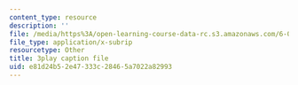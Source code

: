 ```yaml
---
content_type: resource
description: ''
file: /media/https%3A/open-learning-course-data-rc.s3.amazonaws.com/6-042j-mathematics-for-computer-science-spring-2015/e81d24b52e47333c28465a7022a82993_CAKSh3M0y8k.srt
file_type: application/x-subrip
resourcetype: Other
title: 3play caption file
uid: e81d24b5-2e47-333c-2846-5a7022a82993
---
```

